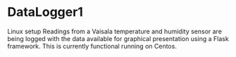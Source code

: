 # DataLogger1
Linux setup
Readings from a Vaisala temperature and humidity sensor are being logged with the data available for graphical presentation using a Flask framework.
This is currently functional running on Centos.
